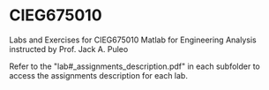 # CIEG675010
Labs and Exercises for CIEG675010 Matlab for Engineering Analysis instructed by Prof. Jack A. Puleo 

Refer to the "lab#_assignments_description.pdf" in each subfolder to access the assignments description for each lab. 

